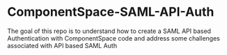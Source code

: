 # ComponentSpace-SAML-API-Auth
The goal of this repo is to understand how to create a SAML API based Authentication with ComponentSpace code and address some challenges associated with API based SAML Auth

